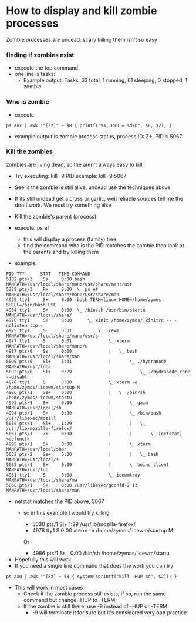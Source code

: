# How to display and kill zombie processes

Zombie processes are undead, scary killing them isn't so easy

### finding if zombies exist
* execute the top command
* one line is tasks:
    * Example output: Tasks: 63 total, 1 running, 61 sleeping, 0 stopped, 1 zombie

### Who is zombie
* execute:
```
ps aux | awk '"[Zz]" ~ $8 { printf("%s, PID = %d\n", $8, $2); }'
```
* example output is zombie process status, process ID: Z+, PID = 5067

### Kill the zombies
zombies are living dead, so the aren't always easy to kill.

* Try executing: kill -9 PID
example: kill -9 5067
* See is the zombie is still alive, undead
use the techniques above
* If its still undead
get a cross or garlic, well reliable sources tell me the don't work. We must try something else
* Kill the zombie's parent (process)
* execute: ps ef
    * this will display a process (family) tree
    * find the command who is the PID matches the zombie then look at the parents and try killing them

* example:
```
PID TTY      STAT   TIME COMMAND
5102 pts/3    Ss     0:00 bash MANPATH=/usr/local/share/man:/usr/share/man:/usr
5229 pts/3    R+     0:00  \_ ps ef MANPATH=/usr/local/share/man:/usr/share/man
4929 tty1     S+     0:00 -bash TERM=linux HOME=/home/zymos SHELL=/bin/bash USE
4954 tty1     S+     0:00  \_ /bin/sh /usr/bin/startx MANPATH=/usr/local/share/
4970 tty1     S+     0:00      \_ xinit /home/zymos/.xinitrc -- -nolisten tcp -
4975 tty1     S      0:01          \_ icewm MANPATH=/usr/local/share/man:/usr/s
4977 tty1     S      0:01              \_ xterm MANPATH=/usr/local/share/man:/u
4987 pts/0    Ss     0:00              |   \_ bash MANPATH=/usr/local/share/man
5090 pts/0    Sl+    1:31              |       \_ ./hydranode MANPATH=/usr/loca
5092 pts/0    Sl+    0:29              |           \_ ./hydranode-core --disabl
4978 tty1     S      0:00              \_ xterm -e /home/zymos/.icewm/startup M
4986 pts/1    Ss+    0:00              |   \_ /bin/sh /home/zymos/.icewm/startu
4993 pts/1    S+     0:00              |       \_ gaim    MANPATH=/usr/local/sh
4994 pts/1    S+     0:00              |       \_ /bin/bash /usr/libexec/mozill
5030 pts/1    Sl+    1:29              |       |   \_ /usr/lib/mozilla-firefox/
5067 pts/1    Z+     0:00              |       |       \_ [netstat] <defunct>
4995 pts/1    S+     0:00              |       \_ xterm MANPATH=/usr/local/shar
5032 pts/2    Ss+    0:00              |       |   \_ bash MANPATH=/usr/local/s
5085 pts/1    S+     0:00              |       \_ boinc_client MANPATH=/usr/loc
4981 tty1     S      0:00              \_ icewmtray MANPATH=/usr/local/share/ma
5060 pts/1    S+     0:00 /usr/libexec/gconfd-2 13 MANPATH=/usr/local/share/man
```
* netstat matches the PID above, 5067
    * so in this example I would try killing
        * 5030 pts/1 Sl+ 1:29 /usr/lib/mozilla-firefox/
        * 4978 tty1 S 0:00 xterm -e /home/zymos/.icewm/startup M
            
        Or

        * 4986 pts/1 Ss+ 0:00 /bin/sh /home/zymos/.icewm/startu
* Hopefully this will work
* If you need a  single line command that does the work you can try
```
ps axu | awk '"[Zz] ~ $8 { system(sprintf("kill -HUP %d", $2)); }'
```
* This will work in most cases
    * Check if the zombie process still exists; if so, run the same command but change -HUP to -TERM.
    * If the zombie is still there, use -9 instead of -HUP or -TERM.
        * -9 will terminate it for sure but it's considered very bad practice